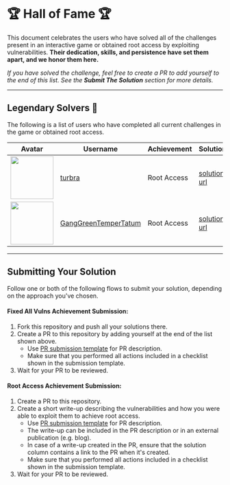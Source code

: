 # 🏆 Hall of Fame 🏆

This document celebrates the users who have solved all of the challenges present in an interactive game or obtained root access by exploiting vulnerabilities.
**Their dedication, skills, and persistence have set them apart, and we honor them here.**

_If you have solved the challenge, feel free to create a PR to add yourself to the end of this list._
_See the **Submit The Solution** section for more details._

---

## Legendary Solvers 🏅

The following is a list of users who have completed all current challenges in the game or obtained root access.

| Avatar                                                                                                                          | Username                                                                                            | Achievement | Solution                                                                                                                                                                                                         |
| ------------------------------------------------------------------------------------------------------------------------------- | --------------------------------------------------------------------------------------------------- | ----------- | ---------------------------------------------------------------------------------------------------------------------------------------------------------------------------------------------------------------- |
| <img src="https://avatars.githubusercontent.com/u/52045281?s=400&u=f77f6039401295b5bf0f47b103eda021ade270d4&v=4" width="100px"> | [turbra](https://github.com/turbra/Damn-Vulnerable-RESTaurant-API-Game)                             | Root Access | [solution url](https://github.com/turbra/DV-RESTaurant-API-Game-Solution/blob/main/README.md)                                                                                                                    |
| <img src="https://avatars.githubusercontent.com/u/104169244?v=4" width="100px">                                                 | [GangGreenTemperTatum](https://github.com/GangGreenTemperTatum/Damn-Vulnerable-RESTaurant-API-Game) | Root Access | [solution url](https://github.com/GangGreenTemperTatum/Damn-Vulnerable-RESTaurant-API-Game/blob/main/walkthrough/Damn-Vulnerable-RESTaurant-API-Game%20CTF%20Web%20Applic%20f4cc903ddcbf49cb93a7ebe710af7837.md) |

---

## Submitting Your Solution

Follow one or both of the following flows to submit your solution, depending on the approach you've chosen.

#### Fixed All Vulns Achievement Submission:

1. Fork this repository and push all your solutions there.
2. Create a PR to this repository by adding yourself at the end of the list shown above.
   - Use [PR submission template](.github/PULL_REQUEST_TEMPLATE/solution_submission_pull_request_template.md) for PR description.
   - Make sure that you performed all actions included in a checklist shown in the submission template.
3. Wait for your PR to be reviewed.

#### Root Access Achievement Submission:

1. Create a PR to this repository.
2. Create a short write-up describing the vulnerabilities and how you were able to exploit them to achieve root access.
   - Use [PR submission template](.github/PULL_REQUEST_TEMPLATE/solution_submission_pull_request_template.md) for PR description.
   - The write-up can be included in the PR description or in an external publication (e.g. blog).
   - In case of a write-up created in the PR, ensure that the solution column contains a link to the PR when it's created.
   - Make sure that you performed all actions included in a checklist shown in the submission template.
3. Wait for your PR to be reviewed.
